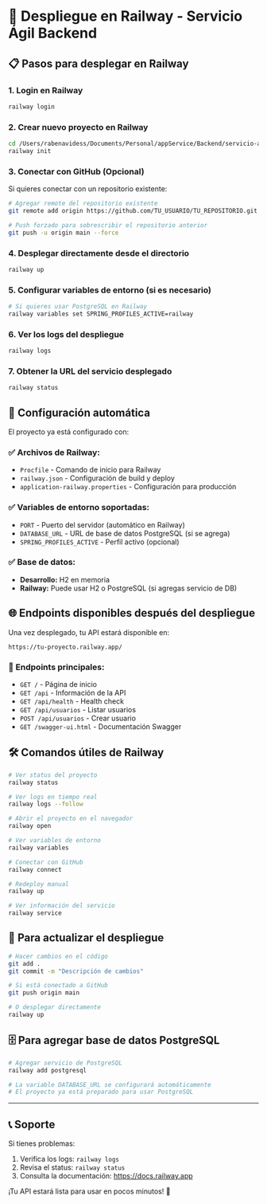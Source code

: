 # 🚀 Despliegue en Railway - Servicio Ágil Backend

## 📋 Pasos para desplegar en Railway

### 1. **Login en Railway**
```bash
railway login
```

### 2. **Crear nuevo proyecto en Railway**
```bash
cd /Users/rabenavidess/Documents/Personal/appService/Backend/servicio-agil-v1
railway init
```

### 3. **Conectar con GitHub (Opcional)**
Si quieres conectar con un repositorio existente:
```bash
# Agregar remote del repositorio existente
git remote add origin https://github.com/TU_USUARIO/TU_REPOSITORIO.git

# Push forzado para sobrescribir el repositorio anterior
git push -u origin main --force
```

### 4. **Desplegar directamente desde el directorio**
```bash
railway up
```

### 5. **Configurar variables de entorno (si es necesario)**
```bash
# Si quieres usar PostgreSQL en Railway
railway variables set SPRING_PROFILES_ACTIVE=railway
```

### 6. **Ver los logs del despliegue**
```bash
railway logs
```

### 7. **Obtener la URL del servicio desplegado**
```bash
railway status
```

## 🔧 Configuración automática

El proyecto ya está configurado con:

### ✅ **Archivos de Railway:**
- `Procfile` - Comando de inicio para Railway
- `railway.json` - Configuración de build y deploy
- `application-railway.properties` - Configuración para producción

### ✅ **Variables de entorno soportadas:**
- `PORT` - Puerto del servidor (automático en Railway)
- `DATABASE_URL` - URL de base de datos PostgreSQL (si se agrega)
- `SPRING_PROFILES_ACTIVE` - Perfil activo (opcional)

### ✅ **Base de datos:**
- **Desarrollo:** H2 en memoria
- **Railway:** Puede usar H2 o PostgreSQL (si agregas servicio de DB)

## 🌐 Endpoints disponibles después del despliegue

Una vez desplegado, tu API estará disponible en:
```
https://tu-proyecto.railway.app/
```

### 📱 Endpoints principales:
- `GET /` - Página de inicio
- `GET /api` - Información de la API  
- `GET /api/health` - Health check
- `GET /api/usuarios` - Listar usuarios
- `POST /api/usuarios` - Crear usuario
- `GET /swagger-ui.html` - Documentación Swagger

## 🛠️ Comandos útiles de Railway

```bash
# Ver status del proyecto
railway status

# Ver logs en tiempo real
railway logs --follow

# Abrir el proyecto en el navegador
railway open

# Ver variables de entorno
railway variables

# Conectar con GitHub
railway connect

# Redeploy manual
railway up

# Ver información del servicio
railway service
```

## 🔄 Para actualizar el despliegue

```bash
# Hacer cambios en el código
git add .
git commit -m "Descripción de cambios"

# Si está conectado a GitHub
git push origin main

# O desplegar directamente
railway up
```

## 🗄️ Para agregar base de datos PostgreSQL

```bash
# Agregar servicio de PostgreSQL
railway add postgresql

# La variable DATABASE_URL se configurará automáticamente
# El proyecto ya está preparado para usar PostgreSQL
```

---

## 📞 Soporte

Si tienes problemas:
1. Verifica los logs: `railway logs`
2. Revisa el status: `railway status` 
3. Consulta la documentación: https://docs.railway.app

¡Tu API estará lista para usar en pocos minutos! 🎉